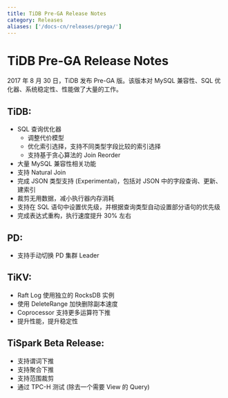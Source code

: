 ```yaml
---
title: TiDB Pre-GA Release Notes
category: Releases
aliases: ['/docs-cn/releases/prega/']
---
```


# TiDB Pre-GA Release Notes

2017 年 8 月 30 日，TiDB 发布 Pre-GA 版。该版本对 MySQL 兼容性、SQL 优化器、系统稳定性、性能做了大量的工作。

## TiDB:

+ SQL 查询优化器
    - 调整代价模型
    - 优化索引选择，支持不同类型字段比较的索引选择
    - 支持基于贪心算法的 Join Reorder
+ 大量 MySQL 兼容性相关功能
+ 支持 Natural Join
+ 完成 JSON 类型支持 (Experimental)，包括对 JSON 中的字段查询、更新、建索引
+ 裁剪无用数据，减小执行器内存消耗
+ 支持在 SQL 语句中设置优先级，并根据查询类型自动设置部分语句的优先级
+ 完成表达式重构，执行速度提升 30% 左右 

## PD:

+ 支持手动切换 PD 集群 Leader

## TiKV:

+ Raft Log 使用独立的 RocksDB 实例
+ 使用 DeleteRange 加快删除副本速度
+ Coprocessor 支持更多运算符下推
+ 提升性能，提升稳定性

## TiSpark Beta Release:

+ 支持谓词下推
+ 支持聚合下推
+ 支持范围裁剪
+ 通过 TPC-H 测试 (除去一个需要 View 的 Query)
